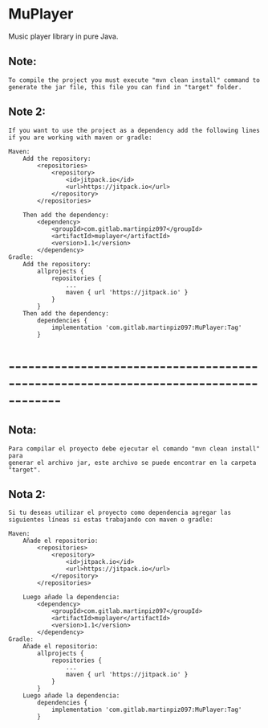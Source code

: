 # MuPlayer
Music player library in pure Java.

## Note: 
    To compile the project you must execute "mvn clean install" command to
    generate the jar file, this file you can find in "target" folder.

## Note 2:
    If you want to use the project as a dependency add the following lines if you are working with maven or gradle:

    Maven:
        Add the repository:
            <repositories>
                <repository>
                    <id>jitpack.io</id>
                    <url>https://jitpack.io</url>
                </repository>
            </repositories>
        
        Then add the dependency:
            <dependency>
                <groupId>com.gitlab.martinpiz097</groupId>
                <artifactId>muplayer</artifactId>
                <version>1.1</version>
            </dependency>
    Gradle:
        Add the repository:
            allprojects {
                repositories {
                    ...
                    maven { url 'https://jitpack.io' }
                }
            }
        Then add the dependency:
            dependencies {
                implementation 'com.gitlab.martinpiz097:MuPlayer:Tag'
            }
# ------------------------------------------------------------------------------------

## Nota: 
    Para compilar el proyecto debe ejecutar el comando "mvn clean install" para 
    generar el archivo jar, este archivo se puede encontrar en la carpeta "target".
    
## Nota 2:

    Si tu deseas utilizar el proyecto como dependencia agregar las siguientes líneas si estas trabajando con maven o gradle:

    Maven:
        Añade el repositorio:
            <repositories>
                <repository>
                    <id>jitpack.io</id>
                    <url>https://jitpack.io</url>
                </repository>
            </repositories>
        
        Luego añade la dependencia:
            <dependency>
                <groupId>com.gitlab.martinpiz097</groupId>
                <artifactId>muplayer</artifactId>
                <version>1.1</version>
            </dependency>
    Gradle:
        Añade el repositorio:
            allprojects {
                repositories {
                    ...
                    maven { url 'https://jitpack.io' }
                }
            }
        Luego añade la dependencia:
            dependencies {
                implementation 'com.gitlab.martinpiz097:MuPlayer:Tag'
            }
    
